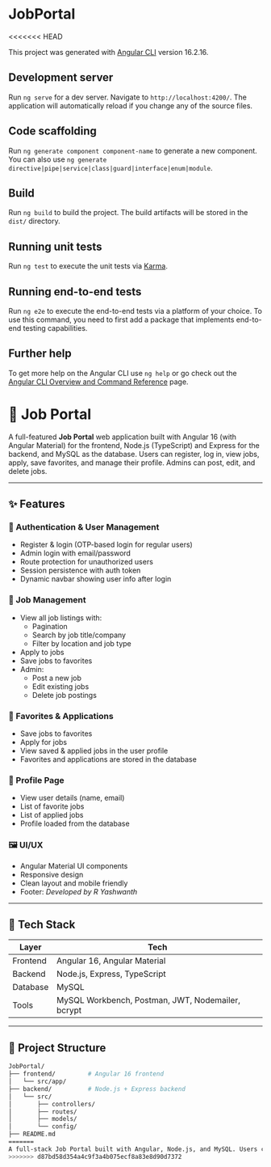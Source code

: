 # JobPortal
<<<<<<< HEAD

This project was generated with [Angular CLI](https://github.com/angular/angular-cli) version 16.2.16.

## Development server

Run `ng serve` for a dev server. Navigate to `http://localhost:4200/`. The application will automatically reload if you change any of the source files.

## Code scaffolding

Run `ng generate component component-name` to generate a new component. You can also use `ng generate directive|pipe|service|class|guard|interface|enum|module`.

## Build

Run `ng build` to build the project. The build artifacts will be stored in the `dist/` directory.

## Running unit tests

Run `ng test` to execute the unit tests via [Karma](https://karma-runner.github.io).

## Running end-to-end tests

Run `ng e2e` to execute the end-to-end tests via a platform of your choice. To use this command, you need to first add a package that implements end-to-end testing capabilities.

## Further help

To get more help on the Angular CLI use `ng help` or go check out the [Angular CLI Overview and Command Reference](https://angular.io/cli) page.
# 💼 Job Portal

A full-featured **Job Portal** web application built with Angular 16 (with Angular Material) for the frontend, Node.js (TypeScript) and Express for the backend, and MySQL as the database. Users can register, log in, view jobs, apply, save favorites, and manage their profile. Admins can post, edit, and delete jobs.

---

## ✨ Features

### 👤 Authentication & User Management
- Register & login (OTP-based login for regular users)
- Admin login with email/password
- Route protection for unauthorized users
- Session persistence with auth token
- Dynamic navbar showing user info after login

### 📄 Job Management
- View all job listings with:
  - Pagination
  - Search by job title/company
  - Filter by location and job type
- Apply to jobs
- Save jobs to favorites
- Admin:
  - Post a new job
  - Edit existing jobs
  - Delete job postings

### 🔖 Favorites & Applications
- Save jobs to favorites
- Apply for jobs
- View saved & applied jobs in the user profile
- Favorites and applications are stored in the database

### 🧾 Profile Page
- View user details (name, email)
- List of favorite jobs
- List of applied jobs
- Profile loaded from the database

### 🖼️ UI/UX
- Angular Material UI components
- Responsive design
- Clean layout and mobile friendly
- Footer: _Developed by R Yashwanth_

---

## 🔧 Tech Stack

| Layer      | Tech                           |
|------------|--------------------------------|
| Frontend   | Angular 16, Angular Material   |
| Backend    | Node.js, Express, TypeScript   |
| Database   | MySQL                          |
| Tools      | MySQL Workbench, Postman, JWT, Nodemailer, bcrypt |

---

## 📂 Project Structure

```bash
JobPortal/
├── frontend/         # Angular 16 frontend
│   └── src/app/
├── backend/          # Node.js + Express backend
│   └── src/
│       ├── controllers/
│       ├── routes/
│       ├── models/
│       └── config/
├── README.md
=======
A full-stack Job Portal built with Angular, Node.js, and MySQL. Users can register, log in, browse, apply, and save jobs and can post, edit, and delete jobs. Features include login, profile management, favorites, filtering, and responsive UI with Angular Material.
>>>>>>> d87bd58d354a4c9f3a4b075ecf8a83e8d90d7372
